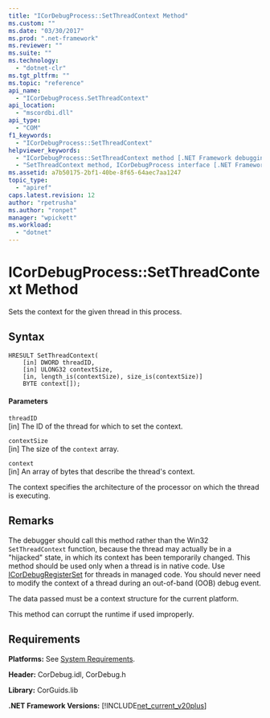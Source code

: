 ```yaml
---
title: "ICorDebugProcess::SetThreadContext Method"
ms.custom: ""
ms.date: "03/30/2017"
ms.prod: ".net-framework"
ms.reviewer: ""
ms.suite: ""
ms.technology: 
  - "dotnet-clr"
ms.tgt_pltfrm: ""
ms.topic: "reference"
api_name: 
  - "ICorDebugProcess.SetThreadContext"
api_location: 
  - "mscordbi.dll"
api_type: 
  - "COM"
f1_keywords: 
  - "ICorDebugProcess::SetThreadContext"
helpviewer_keywords: 
  - "ICorDebugProcess::SetThreadContext method [.NET Framework debugging]"
  - "SetThreadContext method, ICorDebugProcess interface [.NET Framework debugging]"
ms.assetid: a7b50175-2bf1-40be-8f65-64aec7aa1247
topic_type: 
  - "apiref"
caps.latest.revision: 12
author: "rpetrusha"
ms.author: "ronpet"
manager: "wpickett"
ms.workload: 
  - "dotnet"
---
```

# ICorDebugProcess::SetThreadContext Method
Sets the context for the given thread in this process.  
  
## Syntax  
  
```  
HRESULT SetThreadContext(  
    [in] DWORD threadID,  
    [in] ULONG32 contextSize,  
    [in, length_is(contextSize), size_is(contextSize)]  
    BYTE context[]);  
```  
  
#### Parameters  
 `threadID`  
 [in] The ID of the thread for which to set the context.  
  
 `contextSize`  
 [in] The size of the `context` array.  
  
 `context`  
 [in] An array of bytes that describe the thread's context.  
  
 The context specifies the architecture of the processor on which the thread is executing.  
  
## Remarks  
 The debugger should call this method rather than the Win32 `SetThreadContext` function, because the thread may actually be in a "hijacked" state, in which its context has been temporarily changed. This method should be used only when a thread is in native code. Use [ICorDebugRegisterSet](../../../../docs/framework/unmanaged-api/debugging/icordebugregisterset-interface.md) for threads in managed code. You should never need to modify the context of a thread during an out-of-band (OOB) debug event.  
  
 The data passed must be a context structure for the current platform.  
  
 This method can corrupt the runtime if used improperly.  
  
## Requirements  
 **Platforms:** See [System Requirements](../../../../docs/framework/get-started/system-requirements.md).  
  
 **Header:** CorDebug.idl, CorDebug.h  
  
 **Library:** CorGuids.lib  
  
 **.NET Framework Versions:** [!INCLUDE[net_current_v20plus](../../../../includes/net-current-v20plus-md.md)]
